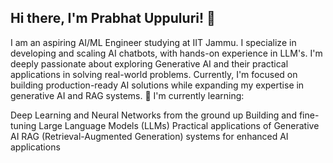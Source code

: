 ## Hi there, I'm Prabhat Uppuluri! 👋
I am an aspiring AI/ML Engineer studying at IIT Jammu. I specialize in developing and scaling AI chatbots, with hands-on experience in LLM's. I'm deeply passionate about exploring Generative AI and their practical applications in solving real-world problems. Currently, I'm focused on building production-ready AI solutions while expanding my expertise in generative AI and RAG systems.
🌱 I'm currently learning:

Deep Learning and Neural Networks from the ground up
Building and fine-tuning Large Language Models (LLMs)
Practical applications of Generative AI
RAG (Retrieval-Augmented Generation) systems for enhanced AI applications

